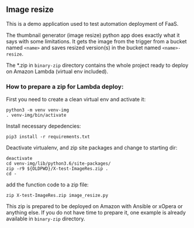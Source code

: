 
## Image resize
This is a demo application used to test automation deployment of FaaS. 

The thumbnail generator (image resize) python app does exactly what it says with some limitations. It gets the image from the trigger from a bucket named `<name>` and saves resized version(s) in the bucket named `<name>-resize`.

The \*.zip in `binary-zip` directory contains the whole project ready to deploy on Amazon Lambda (virtual env included).
  
### How to prepare a zip for Lambda deploy:

First you need to create a clean virtual env and activate it:

```
python3 -m venv venv-img
. venv-img/bin/activate
```
Install necessary depedencies:
```
pip3 install -r requirements.txt
```

Deactivate virtualenv, and zip site packages and change to starting dir: 

```
deactivate
cd venv-img/lib/python3.6/site-packages/
zip -r9 ${OLDPWD}/X-test-ImageRes.zip .
cd -
```

add the function code to a zip file:

```
zip X-test-ImageRes.zip image_resize.py
```

This zip is prepared to be deployed on Amazon with Ansible or xOpera or anything else. If you do not have time to prepare it, one example is already available in `binary-zip` directory.
